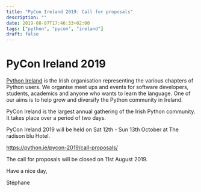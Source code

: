 ```yaml
---
title: "PyCon Ireland 2019: Call for proposals"
description: ""
date: 2019-08-07T17:46:33+02:00
tags: ["python", "pycon", "ireland"]
draft: false
---
```


# PyCon Ireland 2019


[Python Ireland](https://python.ie/) is the Irish organisation representing the
various chapters of Python users. We organise meet ups and events for software
developers, students, academics and anyone who wants to learn the language. One
of our aims is to help grow and diversify the Python community in Ireland.

PyCon Ireland is the largest annual gathering of the Irish Python community. It
takes place over a period of two days.

PyCon Ireland 2019 will be held on Sat 12th - Sun 13th October at The radison
blu Hotel.

https://python.ie/pycon-2019/call-proposals/

The call for proposals will be closed on 11st August 2019.

Have a nice day,

Stéphane

